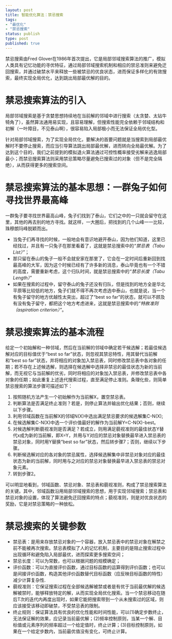 ```yaml
--- 
layout: post
title: 智能优化算法：禁忌搜索
tags: 
- "最优化"
- "禁忌搜索"
status: publish
type: post
published: true
---
```

禁忌搜索由Fred Glover在1986年首次提出，它是局部邻域搜索算法的推广，模拟人类具有记忆功能的寻优特征，通过局部邻域搜索机制和相应的禁忌准则来避免迂回搜索，并通过破禁水平来释放一些被禁忌的优良状态，进而保证多样化的有效搜索，最终实现全局优化，达到跳出局部最优解的目的。

# 禁忌搜索算法的引入

局部邻域搜索是基于贪婪思想持续地在当前解的邻域中进行搜索（太贪婪、太钻牛犄角了），虽然算法通用易实现，且容易理解，但搜索性能完全依赖于邻域结构和初解（一叶障目，不见泰山啊），很容易陷入局部极小而无法保证全局优化型。

针对局部邻域搜索，为了实现全局优化，要解决的首要问题就是当搜索到局部最优解时不要停止搜索，而应当引导算法跳出局部最优解，进而转向全局最优解。为了达到这个目的，我们之前提到的模拟退火算法通过可控性概率接受劣解来逃逸局部最小；而禁忌搜索算法则采用禁忌策略尽量避免已搜索过的对象（但不是完全隔绝），从而获得更多的搜索空间。

# 禁忌搜索算法的基本思想：一群兔子如何寻找世界最高峰

一群兔子要寻找世界最高山峰，兔子们找到了泰山，它们之中的一只就会留守在这里，其他的再去别的地方寻找。就这样，一大圈后，把找到的几个山峰一一比较，珠穆朗玛峰脱颖而出。

+ 当兔子们再寻找的时候，一般地会有意识地避开泰山，因为他们知道，这里已经找过，并且有一只兔子在那里看着了，这就是禁忌搜索中的<i>“禁忌表（Tabu List）”</i>；
+ 那只留在泰山的兔子一般不会就安家在那里了，它会在一定时间后重新回到找最高峰的大军，因为这个时候已经有了许多新的消息，泰山毕竟也有一个不错的高度，需要重新考虑，这个归队时间，就是禁忌搜索中的<i>“禁忌长度（Tabu Length）</i>”
+ 如果在搜索的过程中，留守泰山的兔子还没有归队，但是找到的地方全是华北平原等比较低的地方，兔子们就不得不再次考虑选中泰山，也就是说，当一个有兔子留守的地方优越性太突出，超过了“best so far”的状态，就可以不顾及有没有兔子留守，都把这个地方考虑进来，这就是禁忌搜索中的<i>“特赦准则（aspiration criterion）”</i>。

# 禁忌搜索算法的基本流程

给定一个初始解和一种邻域，然后在当前解的邻域中确定若干候选解；若最佳候选解对应的目标值优于“best so far”状态，则忽视其禁忌特性，用其替代当前解和“best so far”状态，并将相应的对象加入禁忌表，同时修改禁忌表中各对象的任期；若不存在上述候选解，则选择在候选解中选择非禁忌的最佳状态为新的当前解，而无视它与当前解的优劣，同时将相应的对象加入禁忌表，并修改禁忌表中各对象的任期；如此重复上述迭代搜索过程，直至满足停止准则。条理化些，则简单禁忌搜索的算法步骤可描述如下：

1. 按照随机方法产生一个初始解作为当前解X，置空禁忌表。
2. 判断算法是否满足终止准则？若是，则停止算法并输出优化结果；否则，继续以下步骤。
3. 利用邻域函数在当前解X的邻域N(X)中选出满足禁忌要求的候选解集C-N(X);
4. 在候选解集C-N(X)中选一个评价值最好的解作为当前解Y=C-N(X)-best。
5. 对候选解判断藐视准则是否满足？若成立，则用满足藐视准则的最佳状态Y替代x成为新的当前解，即X=Y，并用与Y对应的禁忌对象替换最早进入禁忌表的禁忌对象，同时用Y替换“best so far”状态，然后转步骤7；否则，继续以下步骤。
6. 判断候选解对应的各对象的禁忌属性，选择候选解集中非禁忌对象对应的最佳状态为新的当前解，同时用与之对应的禁忌对象替换最早进入禁忌表的禁忌对象元素。
7. 转到步骤2。

可以明显地看到，邻域函数、禁忌对象、禁忌表和藐视准则，构成了禁忌搜索算法的关键。其中，邻域函数沿用局部邻域搜索的思想，用于实现邻域搜索；禁忌表和禁忌对象的设置，体现了算法避免迂回搜索的特点；藐视准则，则是对优良状态的奖励，它是对禁忌策略的一种放松。

# 禁忌搜索的关键参数

+ 禁忌表：是用来存放禁忌对象的一个容器，放入禁忌表中的禁忌对象在解禁之前不能被再次搜索。禁忌表模拟了人的记忆机制，主要目的是阻止搜索过程中出现循环和避免陷入局部最优，进而探索更多搜索空间；
+ 禁忌长度：可以为常数，也可以根据问题的规模确定；
+ 评价函数：可以为直接评价函数，通过目标函数的运算得到评价函数；也可以是间接评价函数，构造其他评价函数替代目标函数（应反映目标函数的特性）减少计算复杂性.
+ 藐视准则：它保证搜索过程在全部候选解被禁或者是有优于当前最优解的候选解被禁时，能够释放特定的解，从而实现全局优化搜索。当一个禁忌移动在随后T次的迭代内再度出现时，如果它能把搜索带到一个从未搜索过的区域，则应该接受该移动即破禁，不受禁忌表的限制。
+ 终止规则：保证算法具有优良的优化性能和时间性能，可以(1)确定步数终止，无法保证解的效果，应记录当前最优解；(2)频率控制原则，当某一个解、目标值或元素序列的频率超过一个给定值时，终止计算；(3)目标控制原则，如果在一个给定步数内，当前最优值没有变化，可终止计算。
